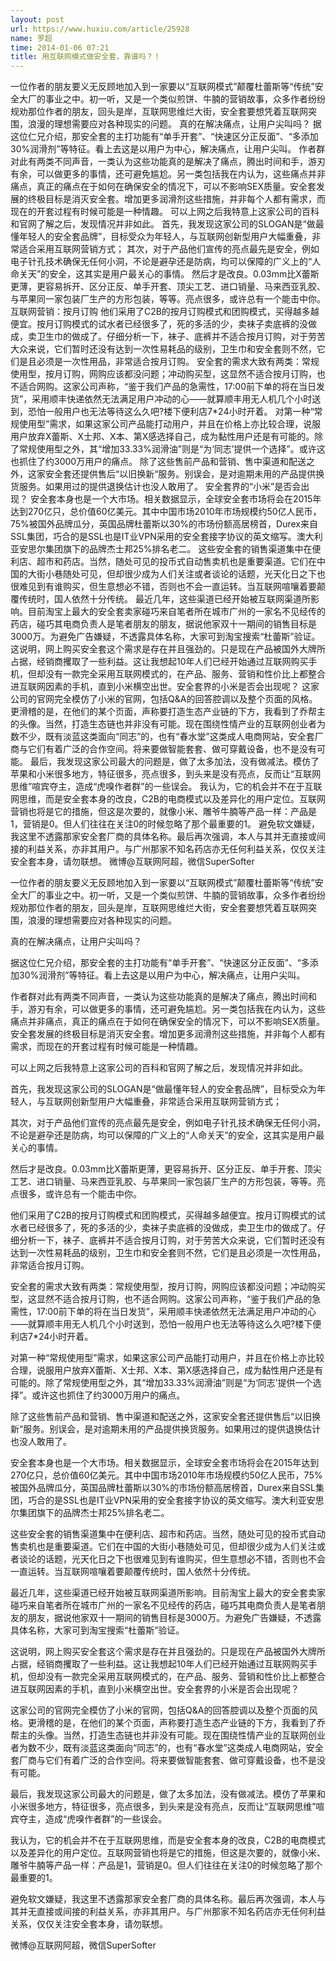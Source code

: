```yaml
---
layout: post
url: https://www.huxiu.com/article/25928
name: 罗超
time: 2014-01-06 07:21
title: 用互联网模式做安全套，靠谱吗？！
---
```

一位作者的朋友要义无反顾地加入到一家要以“互联网模式”颠覆杜蕾斯等“传统”安全大厂的事业之中。初一听，又是一个类似煎饼、牛腩的营销故事，众多作者纷纷规劝那位作者的朋友，回头是岸，互联网思维烂大街，安全套要想凭着互联网突围，浪漫的理想需要应对各种现实的问题。 真的在解决痛点，让用户尖叫吗？ 据这位仁兄介绍，那安全套的主打功能有“单手开套”、“快速区分正反面”、“多添加30%润滑剂”等特征。看上去这是以用户为中心，解决痛点，让用户尖叫。 作者群对此有两类不同声音，一类认为这些功能真的是解决了痛点，腾出时间和手，游刃有余，可以做更多的事情，还可避免尴尬。另一类包括我在内认为，这些痛点并非痛点，真正的痛点在于如何在确保安全的情况下，可以不影响SEX质量。安全套发展的终极目标是消灭安全套。增加更多润滑剂这些措施，并非每个人都有需求，而现在的开套过程有时候可能是一种情趣。 可以上网之后我特意上这家公司的百科和官网了解之后，发现情况并非如此。 首先，我发现这家公司的SLOGAN是“做最懂年轻人的安全套品牌”，目标受众为年轻人，与互联网创新型用户大幅重叠，非常适合采用互联网营销方式； 其次，对于产品他们宣传的亮点最先是安全，例如电子针孔技术确保无任何小洞，不论是避孕还是防病，均可以保障的广义上的“人命关天”的安全，这其实是用户最关心的事情。 然后才是改良。0.03mm比X蕾斯更薄，更容易拆开、区分正反、单手开套、顶尖工艺、进口销量、马来西亚乳胶、与苹果同一家包装厂生产的方形包装，等等。亮点很多，或许总有一个能击中你。 互联网营销：按月订购 他们采用了C2B的按月订购模式和团购模式，买得越多越便宜。按月订购模式的试水者已经很多了，死的多活的少，卖袜子卖底裤的没做成，卖卫生巾的做成了。仔细分析一下，袜子、底裤并不适合按月订购，对于劳苦大众来说，它们暂时还没有达到一次性易耗品的级别，卫生巾和安全套则不然，它们是且必须是一次性用品，非常适合按月订购。 安全套的需求大致有两类：常规使用型，按月订购，网购应该都没问题；冲动购买型，这显然不适合按月订购，也不适合网购。这家公司声称，“鉴于我们产品的急需性，17:00前下单的将在当日发货”，采用顺丰快递依然无法满足用户冲动的心——就算顺丰用无人机几个小时送到，恐怕一般用户也无法等待这么久吧?楼下便利店7*24小时开着。 对第一种“常规使用型”需求，如果这家公司产品能打动用户，并且在价格上亦比较合理，说服用户放弃X蕾斯、X士邦、X本、第X感选择自己，成为黏性用户还是有可能的。除了常规使用型之外，其“增加33.33%润滑油”则是“为‘同志’提供一个选择”。或许这也抓住了约3000万用户的痛点。 除了这些售前产品和营销、售中渠道和配送之外，这家安全套还提供售后“以旧换新“服务。别误会，是对逾期未用的产品提供换货服务。如果用过的提供退换估计也没人敢用了。 安全套界的“小米”是否会出现？ 安全套本身也是一个大市场。相关数据显示，全球安全套市场将会在2015年达到270亿只，总价值60亿美元。其中中国市场2010年市场规模约50亿人民币，75%被国外品牌瓜分，英国品牌杜蕾斯以30%的市场份额高居榜首，Durex来自SSL集团，巧合的是SSL也是IT业VPN采用的安全套接字协议的英文缩写。澳大利亚安思尔集团旗下的品牌杰士邦25%排名老二。 这些安全套的销售渠道集中在便利店、超市和药店。当然，随处可见的投币式自动售卖机也是重要渠道。它们在中国的大街小巷随处可见，但却很少成为人们关注或者谈论的话题，光天化日之下也很难见到有谁购买，但生意想必不错，否则也不会一直运转。当互联网喧嚷着要颠覆传统时，国人依然十分传统。 最近几年，这些渠道已经开始被互联网渠道所影响。目前淘宝上最大的安全套卖家碰巧来自笔者所在城市广州的一家名不见经传的药店，碰巧其电商负责人是笔者朋友的朋友，据说他家双十一期间的销售目标是3000万。为避免广告嫌疑，不透露具体名称，大家可到淘宝搜索“杜蕾斯”验证。 这说明，网上购买安全套这个需求是存在并且强劲的。只是现在产品被国外大牌所占据，经销商攫取了一些利益。这让我想起10年人们已经开始通过互联网购买手机，但却没有一款完全采用互联网模式的，在产品、服务、营销和性价比上都整合进互联网因素的手机，直到小米横空出世。安全套界的小米是否会出现呢？ 这家公司的官网完全模仿了小米的官网，包括Q&A的回答腔调以及整个页面的风格。更滑稽的是，在他们的某个页面，声称要打造生态产业链的下方，我看到了乔帮主的头像。当然，打造生态链也并非没有可能。现在围绕性情产业的互联网创业者为数不少，既有淡蓝这类面向“同志”的，也有“春水堂”这类成人电商网站，安全套厂商与它们有着广泛的合作空间。将来要做智能套套、做可穿戴设备，也不是没有可能。 最后，我发现这家公司最大的问题是，做了太多加法，没有做减法。模仿了苹果和小米很多地方，特征很多，亮点很多，到头来是没有亮点，反而让“互联网思维”喧宾夺主，造成“虎嗅作者群”的一些误会。 我认为，它的机会并不在于互联网思维，而是安全套本身的改良，C2B的电商模式以及差异化的用户定位。互联网营销也将是它的措施，但这是次要的，就像小米、雕爷牛腩等产品一样：产品是1，营销是0。但人们往往在关注0的时候忽略了那个最重要的1。 避免软文嫌疑，我这里不透露那家安全套厂商的具体名称。最后再次强调，本人与其并无直接或间接的利益关系，亦非其用户。与广州那家不知名药店亦无任何利益关系，仅仅关注安全套本身，请勿联想。 微博@互联网阿超，微信SuperSofter

一位作者的朋友要义无反顾地加入到一家要以“互联网模式”颠覆杜蕾斯等“传统”安全大厂的事业之中。初一听，又是一个类似煎饼、牛腩的营销故事，众多作者纷纷规劝那位作者的朋友，回头是岸，互联网思维烂大街，安全套要想凭着互联网突围，浪漫的理想需要应对各种现实的问题。

真的在解决痛点，让用户尖叫吗？

据这位仁兄介绍，那安全套的主打功能有“单手开套”、“快速区分正反面”、“多添加30%润滑剂”等特征。看上去这是以用户为中心，解决痛点，让用户尖叫。

作者群对此有两类不同声音，一类认为这些功能真的是解决了痛点，腾出时间和手，游刃有余，可以做更多的事情，还可避免尴尬。另一类包括我在内认为，这些痛点并非痛点，真正的痛点在于如何在确保安全的情况下，可以不影响SEX质量。安全套发展的终极目标是消灭安全套。增加更多润滑剂这些措施，并非每个人都有需求，而现在的开套过程有时候可能是一种情趣。

可以上网之后我特意上这家公司的百科和官网了解之后，发现情况并非如此。

首先，我发现这家公司的SLOGAN是“做最懂年轻人的安全套品牌”，目标受众为年轻人，与互联网创新型用户大幅重叠，非常适合采用互联网营销方式；

其次，对于产品他们宣传的亮点最先是安全，例如电子针孔技术确保无任何小洞，不论是避孕还是防病，均可以保障的广义上的“人命关天”的安全，这其实是用户最关心的事情。

然后才是改良。0.03mm比X蕾斯更薄，更容易拆开、区分正反、单手开套、顶尖工艺、进口销量、马来西亚乳胶、与苹果同一家包装厂生产的方形包装，等等。亮点很多，或许总有一个能击中你。

他们采用了C2B的按月订购模式和团购模式，买得越多越便宜。按月订购模式的试水者已经很多了，死的多活的少，卖袜子卖底裤的没做成，卖卫生巾的做成了。仔细分析一下，袜子、底裤并不适合按月订购，对于劳苦大众来说，它们暂时还没有达到一次性易耗品的级别，卫生巾和安全套则不然，它们是且必须是一次性用品，非常适合按月订购。

安全套的需求大致有两类：常规使用型，按月订购，网购应该都没问题；冲动购买型，这显然不适合按月订购，也不适合网购。这家公司声称，“鉴于我们产品的急需性，17:00前下单的将在当日发货”，采用顺丰快递依然无法满足用户冲动的心——就算顺丰用无人机几个小时送到，恐怕一般用户也无法等待这么久吧?楼下便利店7*24小时开着。

对第一种“常规使用型”需求，如果这家公司产品能打动用户，并且在价格上亦比较合理，说服用户放弃X蕾斯、X士邦、X本、第X感选择自己，成为黏性用户还是有可能的。除了常规使用型之外，其“增加33.33%润滑油”则是“为‘同志’提供一个选择”。或许这也抓住了约3000万用户的痛点。

除了这些售前产品和营销、售中渠道和配送之外，这家安全套还提供售后“以旧换新“服务。别误会，是对逾期未用的产品提供换货服务。如果用过的提供退换估计也没人敢用了。

安全套本身也是一个大市场。相关数据显示，全球安全套市场将会在2015年达到270亿只，总价值60亿美元。其中中国市场2010年市场规模约50亿人民币，75%被国外品牌瓜分，英国品牌杜蕾斯以30%的市场份额高居榜首，Durex来自SSL集团，巧合的是SSL也是IT业VPN采用的安全套接字协议的英文缩写。澳大利亚安思尔集团旗下的品牌杰士邦25%排名老二。

这些安全套的销售渠道集中在便利店、超市和药店。当然，随处可见的投币式自动售卖机也是重要渠道。它们在中国的大街小巷随处可见，但却很少成为人们关注或者谈论的话题，光天化日之下也很难见到有谁购买，但生意想必不错，否则也不会一直运转。当互联网喧嚷着要颠覆传统时，国人依然十分传统。

最近几年，这些渠道已经开始被互联网渠道所影响。目前淘宝上最大的安全套卖家碰巧来自笔者所在城市广州的一家名不见经传的药店，碰巧其电商负责人是笔者朋友的朋友，据说他家双十一期间的销售目标是3000万。为避免广告嫌疑，不透露具体名称，大家可到淘宝搜索“杜蕾斯”验证。

这说明，网上购买安全套这个需求是存在并且强劲的。只是现在产品被国外大牌所占据，经销商攫取了一些利益。这让我想起10年人们已经开始通过互联网购买手机，但却没有一款完全采用互联网模式的，在产品、服务、营销和性价比上都整合进互联网因素的手机，直到小米横空出世。安全套界的小米是否会出现呢？

这家公司的官网完全模仿了小米的官网，包括Q&A的回答腔调以及整个页面的风格。更滑稽的是，在他们的某个页面，声称要打造生态产业链的下方，我看到了乔帮主的头像。当然，打造生态链也并非没有可能。现在围绕性情产业的互联网创业者为数不少，既有淡蓝这类面向“同志”的，也有“春水堂”这类成人电商网站，安全套厂商与它们有着广泛的合作空间。将来要做智能套套、做可穿戴设备，也不是没有可能。

最后，我发现这家公司最大的问题是，做了太多加法，没有做减法。模仿了苹果和小米很多地方，特征很多，亮点很多，到头来是没有亮点，反而让“互联网思维”喧宾夺主，造成“虎嗅作者群”的一些误会。

我认为，它的机会并不在于互联网思维，而是安全套本身的改良，C2B的电商模式以及差异化的用户定位。互联网营销也将是它的措施，但这是次要的，就像小米、雕爷牛腩等产品一样：产品是1，营销是0。但人们往往在关注0的时候忽略了那个最重要的1。

避免软文嫌疑，我这里不透露那家安全套厂商的具体名称。最后再次强调，本人与其并无直接或间接的利益关系，亦非其用户。与广州那家不知名药店亦无任何利益关系，仅仅关注安全套本身，请勿联想。

微博@互联网阿超，微信SuperSofter

